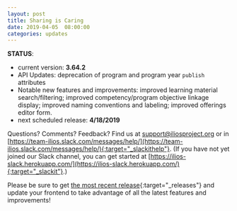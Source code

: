 ```yaml
---
layout: post
title: Sharing is Caring
date: 2019-04-05  08:00:00
categories: updates
---
```


__STATUS__:
- current version: __3.64.2__
- API Updates: deprecation of program and program year `publish` attributes
- Notable new features and improvements: improved learning material search/filtering; improved competency/program objective linkage display; improved naming conventions and labeling; improved offerings editor form.
- next scheduled release: __4/18/2019__


Questions? Comments? Feedback? Find us at
 [support@iliosproject.org](mailto:support@iliosproject.org) or in [https://team-ilios.slack.com/messages/help/](https://team-ilios.slack.com/messages/help/){:target="_slackithelp"}.  (If you have not yet joined our Slack channel, you can get started at [https://ilios-slack.herokuapp.com/](https://ilios-slack.herokuapp.com/){:target="_slackit"}.)

Please be sure to get [the most recent release](https://www.github.com/ilios/ilios/releases/latest){:target="_releases"} and update your frontend to take advantage of all the latest features and improvements!
